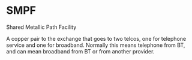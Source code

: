 # SMPF


Shared Metallic Path Facility

A copper pair to the exchange that goes to two telcos, one for telephone
service and one for broadband. Normally this means telephone from BT,
and can mean broadband from BT or from another provider.

